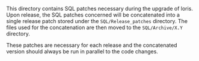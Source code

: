 This directory contains SQL patches necessary during the upgrade of loris. Upon release, the SQL patches concerned will be concatenated into a single release patch stored under the `SQL/Release_patches` directory. The files used for the concatenation are then moved to the `SQL/Archive/X.Y` directory.

These patches are necessary for each release and the concatenated version should always be run in parallel to the code changes.